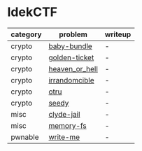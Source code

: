 # IdekCTF

category | problem | writeup
--- | --- | ---
crypto | [baby-bundle](crypto/baby-bundle) | -
crypto | [golden-ticket](crypto/golden-ticket) | -
crypto | [heaven_or_hell](crypto/heaven_or_hell) | -
crypto | [irrandomcible](crypto/irrandomcible) | -
crypto | [otru](crypto/otru) | -
crypto | [seedy](crypto/seedy) | -
misc | [clyde-jail](misc/clyde-jail) | -
misc | [memory-fs](misc/memory-fs) | -
pwnable | [write-me](pwnable/write-me) | -
